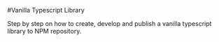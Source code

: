 #Vanilla Typescript Library

Step by step on how to create, develop and publish a vanilla typescript library to NPM repository.